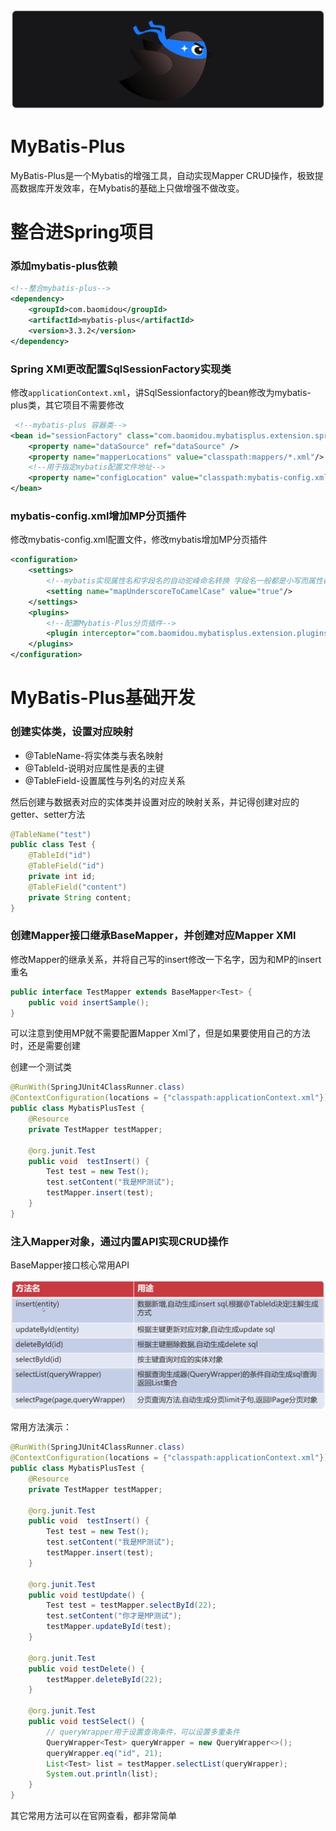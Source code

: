 ![image-20220513211057680](assets/mybatis-plus/image-20220513211057680.png)

# MyBatis-Plus

MyBatis-Plus是一个Mybatis的增强工具，自动实现Mapper CRUD操作，极致提高数据库开发效率，在Mybatis的基础上只做增强不做改变。



# 整合进Spring项目

### 添加mybatis-plus依赖

```xml
<!--整合mybatis-plus-->
<dependency>
    <groupId>com.baomidou</groupId>
    <artifactId>mybatis-plus</artifactId>
    <version>3.3.2</version>
</dependency>
```

### Spring XMl更改配置SqlSessionFactory实现类

修改`applicationContext.xml`，讲SqlSessionfactory的bean修改为mybatis-plus类，其它项目不需要修改

```xml
 <!--mybatis-plus 容器类-->
<bean id="sessionFactory" class="com.baomidou.mybatisplus.extension.spring.MybatisSqlSessionFactoryBean">
    <property name="dataSource" ref="dataSource" />
    <property name="mapperLocations" value="classpath:mappers/*.xml"/>
    <!--用于指定mybatis配置文件地址-->
    <property name="configLocation" value="classpath:mybatis-config.xml"/>
</bean>
```

### mybatis-config.xml增加MP分页插件

修改mybatis-config.xml配置文件，修改mybatis增加MP分页插件

```xml
<configuration>
    <settings>
        <!--mybatis实现属性名和字段名的自动驼峰命名转换 字段名一般都是小写而属性都是驼峰-->
        <setting name="mapUnderscoreToCamelCase" value="true"/>
    </settings>
    <plugins>
        <!--配置Mybatis-Plus分页插件-->
        <plugin interceptor="com.baomidou.mybatisplus.extension.plugins.PaginationInterceptor"></plugin>
    </plugins>
</configuration>
```

# MyBatis-Plus基础开发

### 创建实体类，设置对应映射

- @TableName-将实体类与表名映射
- @TableId-说明对应属性是表的主键
- @TableField-设置属性与列名的对应关系

然后创建与数据表对应的实体类并设置对应的映射关系，并记得创建对应的getter、setter方法

```java
@TableName("test")
public class Test {
    @TableId("id")
    @TableField("id")
    private int id;
    @TableField("content")
    private String content;
}
```

### 创建Mapper接口继承BaseMapper，并创建对应Mapper XMl

修改Mapper的继承关系，并将自己写的insert修改一下名字，因为和MP的insert重名

```java
public interface TestMapper extends BaseMapper<Test> {
    public void insertSample();
}
```

可以注意到使用MP就不需要配置Mapper Xml了，但是如果要使用自己的方法时，还是需要创建

创建一个测试类

```java
@RunWith(SpringJUnit4ClassRunner.class)
@ContextConfiguration(locations = {"classpath:applicationContext.xml"})
public class MybatisPlusTest {
    @Resource
    private TestMapper testMapper;

    @org.junit.Test
    public void  testInsert() {
        Test test = new Test();
        test.setContent("我是MP测试");
        testMapper.insert(test);
    }
}
```

### 注入Mapper对象，通过内置API实现CRUD操作

BaseMapper接口核心常用API

![image-20220513212242634](assets/mybatis-plus/image-20220513212242634.png)

常用方法演示：

```java
@RunWith(SpringJUnit4ClassRunner.class)
@ContextConfiguration(locations = {"classpath:applicationContext.xml"})
public class MybatisPlusTest {
    @Resource
    private TestMapper testMapper;

    @org.junit.Test
    public void  testInsert() {
        Test test = new Test();
        test.setContent("我是MP测试");
        testMapper.insert(test);
    }

    @org.junit.Test
    public void testUpdate() {
        Test test = testMapper.selectById(22);
        test.setContent("你才是MP测试");
        testMapper.updateById(test);
    }

    @org.junit.Test
    public void testDelete() {
        testMapper.deleteById(22);
    }

    @org.junit.Test
    public void testSelect() {
        // queryWrapper用于设置查询条件，可以设置多重条件
        QueryWrapper<Test> queryWrapper = new QueryWrapper<>();
        queryWrapper.eq("id", 21);
        List<Test> list = testMapper.selectList(queryWrapper);
        System.out.println(list);
    }
}
```



其它常用方法可以在官网查看，都非常简单